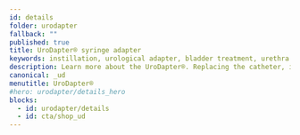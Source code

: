 ```yaml
---
id: details
folder: urodapter
fallback: ""
published: true
title: UroDapter® syringe adapter
keywords: instillation, urological adapter, bladder treatment, urethra treatment, UroDapter®, iAluadapter®
description: Learn more about the UroDapter®. Replacing the catheter, it enables the painless and complication-free treatment of the bladder and the urethra
canonical: _ud
menutitle: UroDapter®
#hero: urodapter/details_hero
blocks:
  - id: urodapter/details
  - id: cta/shop_ud
---
```

